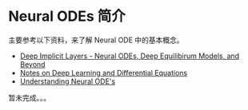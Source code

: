 # Neural ODEs 简介

主要参考以下资料，来了解 Neural ODE 中的基本概念。

- [Deep Implicit Layers - Neural ODEs, Deep Equilibirum Models, and Beyond](http://implicit-layers-tutorial.org/)
- [Notes on Deep Learning and Differential Equations](https://cloud4scieng.org/2020/06/10/notes-on-deep-learning-and-differential-equations/)
- [Understanding Neural ODE's](https://jontysinai.github.io/jekyll/update/2019/01/18/understanding-neural-odes.html)

暂未完成。。。
